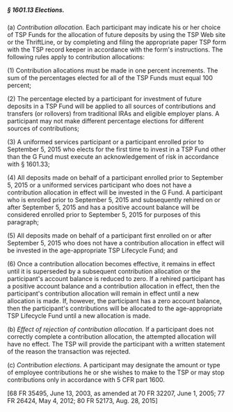 ##### § 1601.13 Elections. #####

(a) *Contribution allocation.* Each participant may indicate his or her choice of TSP Funds for the allocation of future deposits by using the TSP Web site or the ThriftLine, or by completing and filing the appropriate paper TSP form with the TSP record keeper in accordance with the form's instructions. The following rules apply to contribution allocations:

(1) Contribution allocations must be made in one percent increments. The sum of the percentages elected for all of the TSP Funds must equal 100 percent;

(2) The percentage elected by a participant for investment of future deposits in a TSP Fund will be applied to all sources of contributions and transfers (or rollovers) from traditional IRAs and eligible employer plans. A participant may not make different percentage elections for different sources of contributions;

(3) A uniformed services participant or a participant enrolled prior to September 5, 2015 who elects for the first time to invest in a TSP Fund other than the G Fund must execute an acknowledgement of risk in accordance with § 1601.33;

(4) All deposits made on behalf of a participant enrolled prior to September 5, 2015 or a uniformed services participant who does not have a contribution allocation in effect will be invested in the G Fund. A participant who is enrolled prior to September 5, 2015 and subsequently rehired on or after September 5, 2015 and has a positive account balance will be considered enrolled prior to September 5, 2015 for purposes of this paragraph;

(5) All deposits made on behalf of a participant first enrolled on or after September 5, 2015 who does not have a contribution allocation in effect will be invested in the age-appropriate TSP Lifecycle Fund; and

(6) Once a contribution allocation becomes effective, it remains in effect until it is superseded by a subsequent contribution allocation or the participant's account balance is reduced to zero. If a rehired participant has a positive account balance and a contribution allocation in effect, then the participant's contribution allocation will remain in effect until a new allocation is made. If, however, the participant has a zero account balance, then the participant's contributions will be allocated to the age-appropriate TSP Lifecycle Fund until a new allocation is made.

(b) *Effect of rejection of contribution allocation.* If a participant does not correctly complete a contribution allocation, the attempted allocation will have no effect. The TSP will provide the participant with a written statement of the reason the transaction was rejected.

(c) *Contribution elections.* A participant may designate the amount or type of employee contributions he or she wishes to make to the TSP or may stop contributions only in accordance with 5 CFR part 1600.

[68 FR 35495, June 13, 2003, as amended at 70 FR 32207, June 1, 2005; 77 FR 26424, May 4, 2012; 80 FR 52173, Aug. 28, 2015]